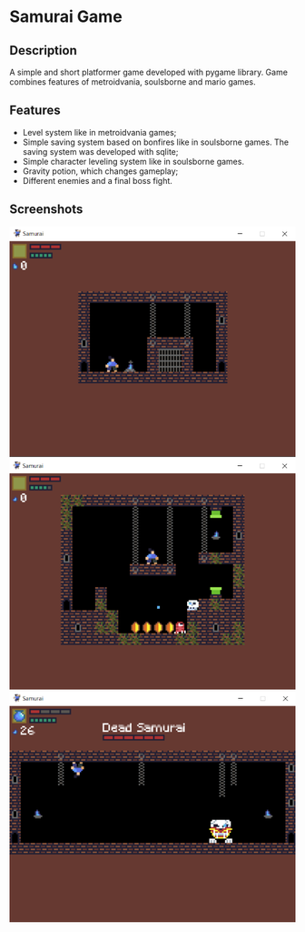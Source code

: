 # Samurai Game
## Description
A simple and short platformer game developed with pygame library. Game combines features of metroidvania, soulsborne and mario games.
## Features
* Level system like in metroidvania games;
* Simple saving system based on bonfires like in soulsborne games. The saving system was developed with sqlite;
* Simple character leveling system like in soulsborne games. 
* Gravity potion, which changes gameplay;
* Different enemies and a final boss fight.
## Screenshots
![](screenshots/prison_cage_level.png)
![](screenshots/sewer_enter_level.png)
![](screenshots/boss_fight_level.png)
